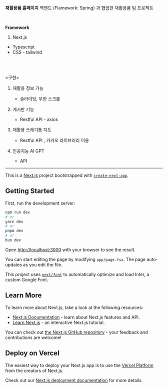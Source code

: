 **재활용품 홈페이지** 
백엔드 (Flamework: Spring) 과 협업한 재활용품 팀 프로젝트

<br/>

**Framework** <br/>
1) Next.js <br/>
- Typescript <br/>
- CSS - tailwind <br/>

<br/><br/>

<구현>

1) 재활용 정보 기능
   - 슬라이딩, 무한 스크롤

3) 게시판 기능
   - Restful API - axios

4) 재활용 쓰레기통 지도
   - Restful API , 카카오 라이브러리 이용
6) 인공지능 AI GPT
   - API











***

This is a [Next.js](https://nextjs.org/) project bootstrapped with [`create-next-app`](https://github.com/vercel/next.js/tree/canary/packages/create-next-app).

## Getting Started

First, run the development server:

```bash
npm run dev
# or
yarn dev
# or
pnpm dev
# or
bun dev
```

Open [http://localhost:3000](http://localhost:3000) with your browser to see the result.

You can start editing the page by modifying `app/page.tsx`. The page auto-updates as you edit the file.

This project uses [`next/font`](https://nextjs.org/docs/basic-features/font-optimization) to automatically optimize and load Inter, a custom Google Font.

## Learn More

To learn more about Next.js, take a look at the following resources:

- [Next.js Documentation](https://nextjs.org/docs) - learn about Next.js features and API.
- [Learn Next.js](https://nextjs.org/learn) - an interactive Next.js tutorial.

You can check out [the Next.js GitHub repository](https://github.com/vercel/next.js/) - your feedback and contributions are welcome!

## Deploy on Vercel

The easiest way to deploy your Next.js app is to use the [Vercel Platform](https://vercel.com/new?utm_medium=default-template&filter=next.js&utm_source=create-next-app&utm_campaign=create-next-app-readme) from the creators of Next.js.

Check out our [Next.js deployment documentation](https://nextjs.org/docs/deployment) for more details.

